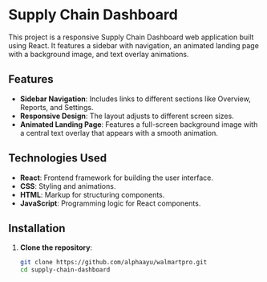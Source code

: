 # Supply Chain Dashboard

This project is a responsive Supply Chain Dashboard web application built using React. It features a sidebar with navigation, an animated landing page with a background image, and text overlay animations.

## Features

- **Sidebar Navigation**: Includes links to different sections like Overview, Reports, and Settings.
- **Responsive Design**: The layout adjusts to different screen sizes.
- **Animated Landing Page**: Features a full-screen background image with a central text overlay that appears with a smooth animation.

## Technologies Used

- **React**: Frontend framework for building the user interface.
- **CSS**: Styling and animations.
- **HTML**: Markup for structuring components.
- **JavaScript**: Programming logic for React components.

## Installation

1. **Clone the repository**:

   ```bash
   git clone https://github.com/alphaayu/walmartpro.git
   cd supply-chain-dashboard
